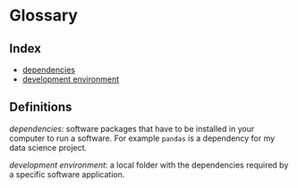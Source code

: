 # Glossary

## Index

* <a href="#dependencies">dependencies</a>
* <a href="#development_environment">development environment</a>


## Definitions

<a name="dependencies"></a>_dependencies_: software packages that have to be installed in your computer to run a software. For example `pandas` is a dependency for my data science project.

<a name="development_environment"></a>_development environment_: a local folder with the dependencies required by a specific software application.
